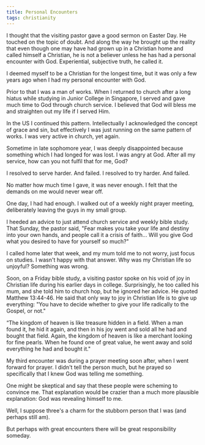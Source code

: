 ```yaml
---
title: Personal Encounters
tags: christianity
---
```


I thought that the visiting pastor gave a good sermon on Easter Day. He touched on the topic of doubt. And along the
way he brought up the reality that even though one may have had grown up in a Christian home and called himself a Christian,
he is not a believer unless he has had a personal encounter with God. Experiential, subjective truth, he called it.

I deemed myself to be a Christian for the longest time, but it was only a few years ago when I had my personal
encounter with God.

Prior to that I was a man of works. When I returned to church after a long hiatus while studying in Junior College in Singapore,
I served and gave much time to God through church service. I believed that God will bless me and straighten out my life
if I served Him.

In the US I continued this pattern. Intellectually I acknowledged the concept of grace and sin, but
effectively I was just running on the same pattern of works. I was very active in church, yet again.

Sometime in late sophomore year, I was deeply disappointed because something which I had longed for was lost.
I was angry at God. After all my service, how can you not fulfil that for me, God?

I resolved to serve harder. And failed. I resolved to try harder. And failed.

No matter how much time I gave, it was never enough. I felt that the demands on me would never wear off.

One day, I had had enough. I walked out of a weekly night prayer meeting, deliberately leaving the guys in my small group.

I heeded an advice to just attend church service and weekly bible study. That Sunday, the pastor said,
"Fear makes you take your life and destiny into your own hands, and people call it a crisis of faith...
Will you give God what you desired to have for yourself so much?"

I called home later that week, and my mum told me to not worry, just focus on studies. I wasn't happy with that answer.
Why was my Christian life so unjoyful? Something was wrong.

Soon, on a Friday bible study, a visiting pastor spoke on his void of joy in Christian life during his earlier days in college.
Surprisingly, he too called his mum, and she told him to church hop, but he ignored her advice. He quoted Matthew 13:44-46.
He said that only way to joy in Christian life is to give up everything: "You have to decide whether to give your life radically to the Gospel, or not."

“The kingdom of heaven is like treasure hidden in a field. When a man found it, he hid it again, and then in his joy went and sold all he had and bought that field.
Again, the kingdom of heaven is like a merchant looking for fine pearls. When he found one of great value, he went away and sold everything he had and bought it."

My third encounter was during a prayer meeting soon after, when I went forward for prayer. I didn't tell the person much,
but he prayed so specifically that I knew God was telling me something.

One might be skeptical and say that these people were scheming to convince me. That explanation would be crazier than
a much more plausible explanation: God was revealing himself to me.

Well, I suppose three's a charm for the stubborn person that I was (and perhaps still am).

But perhaps with great encounters there will be great responsibility someday.
